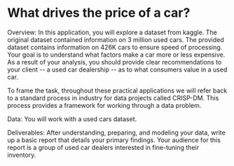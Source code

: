 # What drives the price of a car?
Overview:
In this application, you will explore a dataset from kaggle. The original dataset contained information on 3 million used cars. The provided dataset contains information on 426K cars to ensure speed of processing. Your goal is to understand what factors make a car more or less expensive. As a result of your analysis, you should provide clear recommendations to your client -- a used car dealership -- as to what consumers value in a used car.

To frame the task, throughout these practical applications we will refer back to a standard process in industry for data projects called CRISP-DM. This process provides a framework for working through a data problem.

Data:
You will work with a used cars dataset.

Deliverables:
After understanding, preparing, and modeling your data, write up a basic report that details your primary findings. Your audience for this report is a group of used car dealers interested in fine-tuning their inventory.
